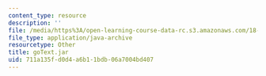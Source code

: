 ```yaml
---
content_type: resource
description: ''
file: /media/https%3A/open-learning-course-data-rc.s3.amazonaws.com/18-02sc-multivariable-calculus-fall-2010/711a135fd0d4a6b11bdb06a7004bd407_goText.jar
file_type: application/java-archive
resourcetype: Other
title: goText.jar
uid: 711a135f-d0d4-a6b1-1bdb-06a7004bd407
---
```


